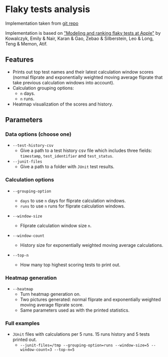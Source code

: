 # Flaky tests analysis

Implementation taken from [git repo](https://github.com/F-Secure/flaky-tests-detection)

Implementation is based on ["Modeling and ranking flaky tests at Apple"](https://dl.acm.org/doi/10.1145/3377813.3381370) by Kowalczyk, Emily & Nair, Karan & Gao, Zebao & Silberstein, Leo & Long, Teng & Memon, Atif.




## Features

* Prints out top test names and their latest calculation window scores (normal fliprate and exponentially weighted moving average fliprate that take previous calculation windows into account).
* Calculation grouping options:
  * `n` days.
  * `n` runs.
* Heatmap visualization of the scores and history.
  
## Parameters

### Data options (choose one)

* `--test-history-csv`
  * Give a path to a test history csv file which includes three fields: `timestamp`, `test_identifier` and `test_status`.
* `--junit-files`
  * Give a path to a folder with `JUnit` test results.
  
### Calculation options

* `--grouping-option`
  * `days` to use `n` days for fliprate calculation windows.
  * `runs` to use `n` runs for fliprate calculation windows.
  
* `--window-size`
  * Fliprate calculation window size `n`.
  
* `--window-count`
  * History size for exponentially weighted moving average calculations.
  
* `--top-n`
  * How many top highest scoring tests to print out.
### Heatmap generation
* `--heatmap`
  * Turn heatmap generation on.
  * Two pictures generated: normal fliprate and exponentially weighted moving average fliprate score.
  * Same parameters used as with the printed statistics.
  
### Full examples

* `JUnit` files with calculations per 5 runs. 15 runs history and 5 tests printed out.
  * `--junit-files=/tmp --grouping-option=runs --window-size=5 --window-count=3 --top-n=5`

